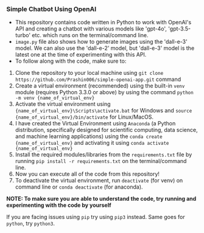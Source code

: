 ### Simple Chatbot Using OpenAI
- This repository contains code written in Python to work with OpenAI's API and creating a chatbot with various models like 'gpt-4o', 'gpt-3.5-turbo' etc. which runs on the terminal/command line.
- `image.py` file also shows how to generate images using the 'dall-e-3' model. We can also use the 'dall-e-2' model, but 'dall-e-3' model is the latest one at the time of experimenting with this API.
- To follow along with the code, make sure to:

1. Clone the repository to your local machine using `git clone https://github.com/Prashin006/simple-openai-app.git` command
2. Create a virtual environment (recommended) using the built-in `venv` module (requires Python 3.3.0 or above) by using the command `python -m venv {name_of_virtual_env}`
3. Activate the virtual environment using `{name_of_virtual_env}\Scripts\activate.bat` for Windows and `source {name_of_virtual_env}/bin/activate` for Linux/MacOS.
4. I have created the Virtual Environment using `Anaconda` (a Python distribution, specifically designed for scientific computing, data science, and machine learning applications) using the `conda create {name_of_virtual_env}` and activating it using `conda activate {name_of_virtual_env}`
5. Install the required modules/libraries from the `requirements.txt` file by running `pip install -r requirements.txt` on the terminal/command line.
6. Now you can execute all of the code from this repository!
7. To deactivate the virtual environment, run `deactivate` (for venv) on command line or `conda deactivate` (for anaconda).

**NOTE: To make sure you are able to understand the code, try running and experimenting with the code by yourself**

If you are facing issues using `pip` try using `pip3` instead. Same goes for `python`, try `python3`.